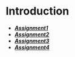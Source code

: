 # Introduction

- ***[Assignment1](./assignment1/)***
- ***[Assignment2](./assignment2/)***
- ***[Assignment3](./assignment3/)***
- ***[Assignment4](./assignment4/)***
